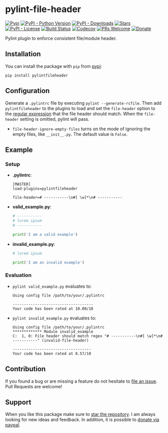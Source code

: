 # pylint-file-header

[![Pypi](https://img.shields.io/pypi/v/pylintfileheader.svg?style=flat-square)](https://pypi.python.org/pypi/pylintfileheader) [![PyPI - Python Version](https://img.shields.io/pypi/pyversions/pylintfileheader.svg?style=flat-square)](https://pypi.python.org/pypi/pylintfileheader) [![PyPI - Downloads](https://img.shields.io/pypi/dm/pylintfileheader.svg?style=flat-square)](https://pypistats.org/packages/pylintfileheader) [![Stars](https://img.shields.io/github/stars/HaaLeo/pylint-file-header.svg?label=Stars&logo=github&style=flat-square)](https://github.com/HaaLeo/pylint-file-header/stargazers)
[![PyPI - License](https://img.shields.io/pypi/l/pylintfileheader.svg?style=flat-square)](https://raw.githubusercontent.com/HaaLeo/pylint-file-header/master/LICENSE.txt) [![Build Status](https://img.shields.io/travis/HaaLeo/pylint-file-header/master.svg?style=flat-square)](https://travis-ci.org/HaaLeo/pylint-file-header) [![Codecov](https://img.shields.io/codecov/c/github/HaaLeo/pylint-file-header.svg?style=flat-square)](https://codecov.io/gh/HaaLeo/pylint-file-header) [![PRs Welcome](https://img.shields.io/badge/PRs-welcome-brightgreen.svg?style=flat-square)](http://makeapullrequest.com)
[![Donate](https://img.shields.io/badge/-Donate-blue.svg?logo=paypal&style=flat-square)](https://www.paypal.me/LeoHanisch)

Pylint plugin to enforce consistent file/module header.

## Installation

You can install the package with `pip` from [pypi](https://pypi.org/project/pylintfileheader):

```
pip install pylintfileheader
```

## Configuration

Generate a `.pylintrc` file by executing `pylint --generate-rcfile`.
Then add `pylintfileheader` to the plugins to load and set the `file-header` option to the [regular expression](https://docs.python.org/3/library/re.html#regular-expression-syntax) that the file header should match.
When the `file-header` setting is omitted, pylint will pass.

* `file-header-ignore-empty-files` turns on the mode of ignoring the empty files, like `__init__.py`. The default value is `False`.

## Example

### Setup

* **.pylintrc**:

  ```pylintrc
  [MASTER]
  load-plugins=pylintfileheader

  file-header=# -----------\n#[ \w]*\n# -----------
  ```

* **valid_example.py**:

  ```python
  # -----------
  # lorem ipsum
  # -----------

  print('I am a valid example')
  ```

* **invalid_example.py**:

  ```python
  # lorem ipsum

  print('I am an invalid example')
  ```

### Evaluation

* `pylint valid_example.py` evaluates to:
  ```
  Using config file /path/to/your/.pylintrc

  ------------------------------------
  Your code has been rated at 10.00/10
  ```

* `pylint invalid_example.py` evaluates to:
  ```
  Using config file /path/to/your/.pylintrc
  ************* Module invalid_example
  C:  1, 0: File header should match regex "# -----------\n#[ \w]*\n# -----------" (invalid-file-header)

  -----------------------------------
  Your code has been rated at 8.57/10
  ```

## Contribution

If you found a bug or are missing a feature do not hesitate to [file an issue](https://github.com/HaaLeo/pylint-file-header/issues/new/choose).
Pull Requests are welcome!

## Support

When you like this package make sure to [star the repository](https://github.com/HaaLeo/pylint-file-header/stargazers). I am always looking for new ideas and feedback.
In addition, it is possible to [donate via paypal](https://www.paypal.me/LeoHanisch).
